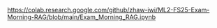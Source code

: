 https://colab.research.google.com/github/zhaw-iwi/ML2-FS25-Exam-Morning-RAG/blob/main/Exam_Morning_RAG.ipynb
